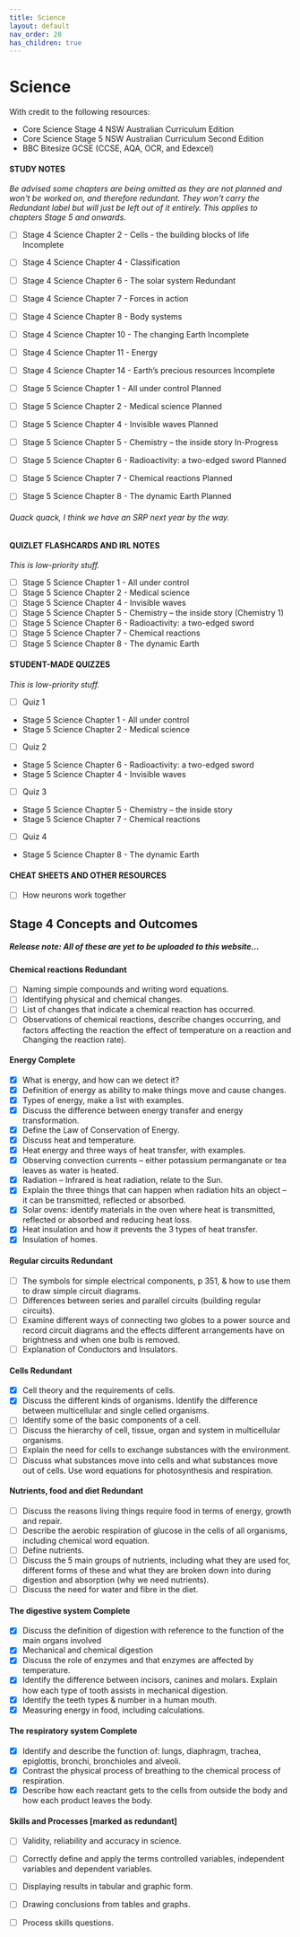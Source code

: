 ```yaml
---
title: Science
layout: default
nav_order: 20
has_children: true
---
```


# Science

With credit to the following resources:

* Core Science Stage 4 NSW Australian Curriculum Edition 
* Core Science Stage 5 NSW Australian Curriculum Second Edition
* BBC Bitesize GCSE (CCSE, AQA, OCR, and Edexcel)

#### STUDY NOTES

*Be advised some chapters are being omitted as they are not planned and won't be worked on, and therefore redundant. They won't carry the Redundant label but will just be left out of it entirely. This applies to chapters Stage 5 and onwards.*

- [ ] Stage 4 Science Chapter 2 - Cells - the building blocks of life <label class="label label-yellow">Incomplete</label>
- [ ] Stage 4 Science Chapter 4 - Classification 
- [ ] Stage 4 Science Chapter 6 - The solar system <label class="label label-yellow">Redundant</label>
- [ ] Stage 4 Science Chapter 7 - Forces in action 
- [ ] Stage 4 Science Chapter 8 - Body systems 
- [ ] Stage 4 Science Chapter 10 - The changing Earth <label class="label label-yellow">Incomplete</label>
- [ ] Stage 4 Science Chapter 11 - Energy 
- [ ] Stage 4 Science Chapter 14 - Earth’s precious resources <label class="label label-yellow">Incomplete</label>

- [ ] Stage 5 Science Chapter 1 - All under control <label class="label label-purple">Planned</label>
- [ ] Stage 5 Science Chapter 2 - Medical science <label class="label label-purple">Planned</label>
- [ ] Stage 5 Science Chapter 4 - Invisible waves <label class="label label-purple">Planned</label>
- [ ] Stage 5 Science Chapter 5 - Chemistry – the inside story <label class="label label-blue">In-Progress</label>
- [ ] Stage 5 Science Chapter 6 - Radioactivity: a two-edged sword <label class="label label-purple">Planned</label>
- [ ] Stage 5 Science Chapter 7 - Chemical reactions <label class="label label-purple">Planned</label>
- [ ] Stage 5 Science Chapter 8 - The dynamic Earth <label class="label label-purple">Planned</label>

###### Quack quack, I think we have an SRP next year by the way.

#### QUIZLET FLASHCARDS AND IRL NOTES

*This is low-priority stuff.*

- [ ] Stage 5 Science Chapter 1 - All under control
- [ ] Stage 5 Science Chapter 2 - Medical science
- [ ] Stage 5 Science Chapter 4 - Invisible waves
- [ ] Stage 5 Science Chapter 5 - Chemistry – the inside story (Chemistry 1) 
- [ ] Stage 5 Science Chapter 6 - Radioactivity: a two-edged sword
- [ ] Stage 5 Science Chapter 7 - Chemical reactions
- [ ] Stage 5 Science Chapter 8 - The dynamic Earth

#### STUDENT-MADE QUIZZES

*This is low-priority stuff.*

- [ ] Quiz 1 
- Stage 5 Science Chapter 1 - All under control
- Stage 5 Science Chapter 2 - Medical science

- [ ] Quiz 2 
- Stage 5 Science Chapter 6 - Radioactivity: a two-edged sword
- Stage 5 Science Chapter 4 - Invisible waves

- [ ] Quiz 3            
- Stage 5 Science Chapter 5 - Chemistry – the inside story
- Stage 5 Science Chapter 7 - Chemical reactions

- [ ] Quiz 4        
- Stage 5 Science Chapter 8 - The dynamic Earth

#### CHEAT SHEETS AND OTHER RESOURCES

- [ ] How neurons work together 

## Stage 4 Concepts and Outcomes

##### Release note: All of these are yet to be uploaded to this website...

#### Chemical reactions <label class="label label-yellow">Redundant</label>
- [ ] Naming simple compounds and writing word equations. 
- [ ] Identifying physical and chemical changes. 
- [ ] List of changes that indicate a chemical reaction has occurred. 
- [ ] Observations of chemical reactions, describe changes occurring, and factors affecting the reaction the effect of temperature on a reaction and Changing the reaction rate). 

#### Energy <label class="label label-green">Complete</label>
- [x] What is energy, and how can we detect it?
- [x] Definition of energy as ability to make things move and cause changes.
- [x] Types of energy, make a list with examples.
- [x] Discuss the difference between energy transfer and energy transformation.
- [x] Define the Law of Conservation of Energy.
- [x] Discuss heat and temperature.
- [x] Heat energy and three ways of heat transfer, with examples.
- [x] Observing convection currents – either potassium permanganate or tea leaves as water is heated.
- [x] Radiation – Infrared is heat radiation, relate to the Sun.
- [x] Explain the three things that can happen when radiation hits an object – it can be transmitted, reflected or absorbed.
- [x] Solar ovens: identify materials in the oven where heat is transmitted, reflected or absorbed and reducing heat loss.
- [x] Heat insulation and how it prevents the 3 types of heat transfer.
- [x] Insulation of homes.

#### Regular circuits <label class="label label-yellow">Redundant</label>
- [ ] The symbols for simple electrical components, p 351, & how to use them to draw simple circuit diagrams. 
- [ ] Differences between series and parallel circuits (building regular circuits). 
- [ ] Examine different ways of connecting two globes to a power source and record circuit diagrams and the effects different arrangements have on brightness and when one bulb is removed. 
- [ ] Explanation of Conductors and Insulators. 

#### Cells <label class="label label-yellow">Redundant</label>
- [x] Cell theory and the requirements of cells.
- [x] Discuss the different kinds of organisms. Identify the difference between multicellular and single celled organisms. 
- [ ] Identify some of the basic components of a cell. 
- [ ] Discuss the hierarchy of cell, tissue, organ and system in multicellular organisms. 
- [ ] Explain the need for cells to exchange substances with the environment. 
- [ ] Discuss what substances move into cells and what substances move out of cells. Use word equations for photosynthesis and respiration. 

#### Nutrients, food and diet <label class="label label-yellow">Redundant</label>
- [ ] Discuss the reasons living things require food in terms of energy, growth and repair. 
- [ ] Describe the aerobic respiration of glucose in the cells of all organisms, including chemical word equation. 
- [ ] Define nutrients. 
- [ ] Discuss the 5 main groups of nutrients, including what they are used for, different forms of these and what they are broken down into during digestion and absorption (why we need nutrients). 
- [ ] Discuss the need for water and fibre in the diet. 

#### The digestive system <label class="label label-green">Complete</label>
- [x] Discuss the definition of digestion with reference to the function of the main organs involved
- [x] Mechanical and chemical digestion
- [x] Discuss the role of enzymes and that enzymes are affected by temperature.
- [x] Identify the difference between incisors, canines and molars. Explain how each type of tooth assists in mechanical digestion. 
- [x] Identify the teeth types & number in a human mouth. 
- [x] Measuring energy in food, including calculations. 

#### The respiratory system <label class="label label-green">Complete</label>
- [x] Identify and describe the function of: lungs, diaphragm, trachea, epiglottis, bronchi, bronchioles and alveoli.
- [x] Contrast the physical process of breathing to the chemical process of respiration.
- [x] Describe how each reactant gets to the cells from outside the body and how each product leaves the body.

#### Skills and Processes [marked as redundant]
- [ ] Validity, reliability and accuracy in science. 
- [ ] Correctly define and apply the terms controlled variables, independent variables and dependent variables. 
- [ ] Displaying results in tabular and graphic form. 
- [ ] Drawing conclusions from tables and graphs. 
- [ ] Process skills questions.





